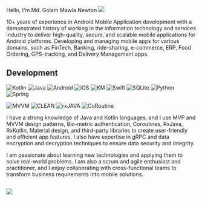 Hello, I'm Md. Golam Mawla Newton <a href="https://linkedin.com/in/golammawla"><img src="https://img.shields.io/badge/linkedin-073026?logo=linkedin&color=1C1C1C&logoColor=white"/></a>

10+ years of experience in Android Mobile Application development with a demonstrated history of working in the information technology and services industry to deliver high-quality, secure, and scalable mobile applications for Android platforms. Developing and managing mobile apps for various domains, such as FinTech, Banking, ride-sharing, e-commerce, ERP, Food Ordering, GPS-tracking, and Delivery Management apps.

## Development
![Kotlin](https://img.shields.io/badge/Kotlin-073026?logo=kotlin&color=1C1C1C)
![Java](https://img.shields.io/badge/-JAVA-000?&logo=Java&logoColor=007396)
![Android](https://img.shields.io/badge/Android-073026?logo=Android&color=1C1C1C)
![iOS](https://img.shields.io/badge/iOS-073026?color=1C1C1C)
![KM](https://img.shields.io/badge/Kotlin_Multiplatform-073026?logo=Kotlin&color=1C1C1C)
![Swift](https://img.shields.io/badge/-Swift-000?&logo=Swift)
![SQLite](https://img.shields.io/badge/MySQL-073026?&logo=MySQL)
![Python](https://img.shields.io/badge/-Python-000?&logo=Python)
![Spring](https://img.shields.io/badge/-Spring-000?&logo=Spring)

![MVVM](https://img.shields.io/badge/MVVM-073026?color=1C1C1C)
![CLEAN](https://img.shields.io/badge/CLEAN_ARCHITECTURE-073026?logo=CLEAN_ARCHITECTURE)
![rxJAVA](https://img.shields.io/badge/rxJava-073026?logo=rxJava)
![CoRoutine](https://img.shields.io/badge/coRoutine-073026?color=1C1C1C)


I have a strong knowledge of Java and Kotlin languages, and I use MVP and MVVM design patterns, Bio-metric authentication, Coroutines, RxJava, RxKotlin, Material design, and third-party libraries to create user-friendly and efficient app features. I also have expertise in gRPC and data encryption and decryption techniques to ensure data security and integrity. 

I am passionate about learning new technologies and applying them to solve real-world problems. I am also a scrum and agile enthusiast and practitioner, and I enjoy collaborating with cross-functional teams to transform business requirements into mobile solutions.

##
<a href="https://github.com/glm-mawla/bottom-Action-Dialog">
  <img align="center" src="https://github-readme-stats.vercel.app/api/top-langs/?username=glm-mawla&hide=javascript,css,html&title_color=ffffff&text_color=c9cacc&icon_color=2bbc8a&bg_color=1d1f21&langs_count=3" />
</a>
